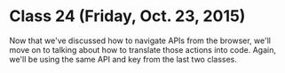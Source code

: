 # Class 24 (Friday, Oct. 23, 2015)

Now that we've discussed how to navigate APIs from the browser, we'll move on to talking about how to translate those actions into code. Again, we'll be using the same API and key from the last two classes.